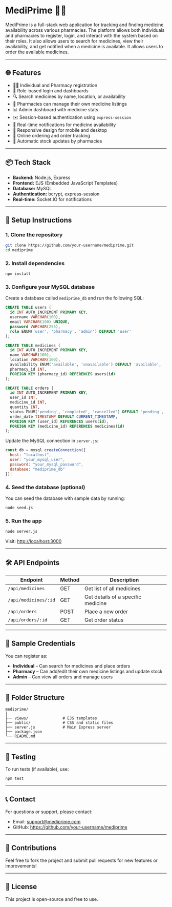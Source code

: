 # MediPrime 🏥💊

MediPrime is a full-stack web application for tracking and finding medicine availability across various pharmacies. The platform allows both individuals and pharmacies to register, login, and interact with the system based on their roles. It also allows users to search for medicines, view their availability, and get notified when a medicine is available. It allows users to order the available medicines.

---

## 🌐 Features

* 🧑‍⚕️ Individual and Pharmacy registration
* 🔐 Role-based login and dashboards
* 🔍 Search medicines by name, location, or availability
* 🏥 Pharmacies can manage their own medicine listings
* 📊 Admin dashboard with medicine stats
* ✉️ Session-based authentication using `express-session`
* 🔔 Real-time notifications for medicine availability
* 📱 Responsive design for mobile and desktop
* 🛒 Online ordering and order tracking
* 🔄 Automatic stock updates by pharmacies

---

## 📦 Tech Stack

* **Backend:** Node.js, Express
* **Frontend:** EJS (Embedded JavaScript Templates)
* **Database:** MySQL
* **Authentication:** bcrypt, express-session
* **Real-time:** Socket.IO for notifications

---

## 🚀 Setup Instructions

### 1. Clone the repository

```bash
git clone https://github.com/your-username/mediprime.git
cd mediprime
```

### 2. Install dependencies

```bash
npm install
```

### 3. Configure your MySQL database

Create a database called `mediprime_db` and run the following SQL:

```sql
CREATE TABLE users (
  id INT AUTO_INCREMENT PRIMARY KEY,
  username VARCHAR(100),
  email VARCHAR(100) UNIQUE,
  password VARCHAR(255),
  role ENUM('user', 'pharmacy', 'admin') DEFAULT 'user'
);

CREATE TABLE medicines (
  id INT AUTO_INCREMENT PRIMARY KEY,
  name VARCHAR(100),
  location VARCHAR(100),
  availability ENUM('available', 'unavailable') DEFAULT 'available',
  pharmacy_id INT,
  FOREIGN KEY (pharmacy_id) REFERENCES users(id)
);

CREATE TABLE orders (
  id INT AUTO_INCREMENT PRIMARY KEY,
  user_id INT,
  medicine_id INT,
  quantity INT,
  status ENUM('pending', 'completed', 'cancelled') DEFAULT 'pending',
  order_date TIMESTAMP DEFAULT CURRENT_TIMESTAMP,
  FOREIGN KEY (user_id) REFERENCES users(id),
  FOREIGN KEY (medicine_id) REFERENCES medicines(id)
);
```

Update the MySQL connection in `server.js`:

```js
const db = mysql.createConnection({
  host: "localhost",
  user: "your_mysql_user",
  password: "your_mysql_password",
  database: "mediprime_db"
});
```

### 4. Seed the database (optional)

You can seed the database with sample data by running:

```bash
node seed.js
```

### 5. Run the app

```bash
node server.js
```

Visit: [http://localhost:3000](http://localhost:3000)

---

## 🛠️ API Endpoints

| Endpoint               | Method | Description                          |
|------------------------|--------|----------------------------------|
| `/api/medicines`       | GET    | Get list of all medicines          |
| `/api/medicines/:id`   | GET    | Get details of a specific medicine |
| `/api/orders`          | POST   | Place a new order                  |
| `/api/orders/:id`      | GET    | Get order status                  |

---

## 🔪 Sample Credentials

You can register as:

* **Individual** – Can search for medicines and place orders
* **Pharmacy** – Can add/edit their own medicine listings and update stock
* **Admin** – Can view all orders and manage users

---

## 📁 Folder Structure

```
mediprime/
│
├── views/               # EJS templates
├── public/              # CSS and static files
├── server.js            # Main Express server
├── package.json
└── README.md
```

---

## 🧪 Testing

To run tests (if available), use:

```bash
npm test
```

---

## 📞 Contact

For questions or support, please contact:

* Email: support@mediprime.com
* GitHub: https://github.com/your-username/mediprime

---

## 🙌 Contributions

Feel free to fork the project and submit pull requests for new features or improvements!

---

## 📃 License

This project is open-source and free to use.
